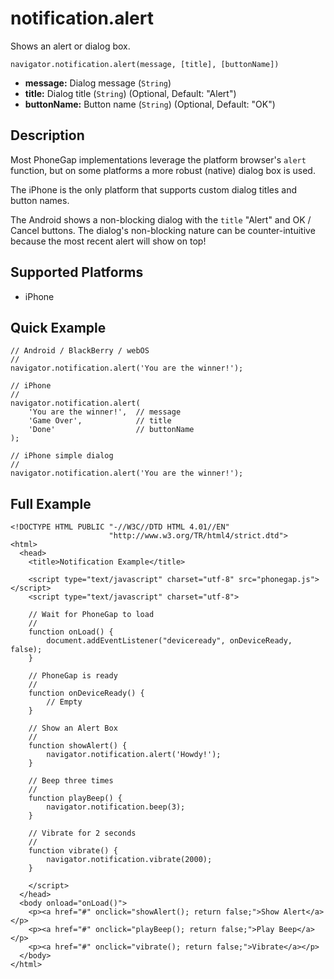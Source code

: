 notification.alert
==================

Shows an alert or dialog box.

    navigator.notification.alert(message, [title], [buttonName])

- __message:__ Dialog message (`String`)
- __title:__ Dialog title (`String`) (Optional, Default: "Alert")
- __buttonName:__ Button name (`String`) (Optional, Default: "OK")
    
Description
-----------

Most PhoneGap implementations leverage the platform browser's `alert` function, but on some platforms a more robust (native) dialog box is used.

The iPhone is the only platform that supports custom dialog titles and button names.

The Android shows a non-blocking dialog with the `title` "Alert" and OK / Cancel buttons. The dialog's non-blocking nature can be counter-intuitive because the most recent alert will show on top!

Supported Platforms
-------------------

- iPhone

Quick Example
-------------

    // Android / BlackBerry / webOS
    //
    navigator.notification.alert('You are the winner!');
    
    // iPhone
    //
    navigator.notification.alert(
        'You are the winner!',  // message
        'Game Over',            // title
        'Done'                  // buttonName
    );
    
    // iPhone simple dialog
    //
    navigator.notification.alert('You are the winner!');
    
Full Example
------------

    <!DOCTYPE HTML PUBLIC "-//W3C//DTD HTML 4.01//EN"
                          "http://www.w3.org/TR/html4/strict.dtd">
    <html>
      <head>
        <title>Notification Example</title>

        <script type="text/javascript" charset="utf-8" src="phonegap.js"></script>
        <script type="text/javascript" charset="utf-8">

        // Wait for PhoneGap to load
        //
        function onLoad() {
            document.addEventListener("deviceready", onDeviceReady, false);
        }

        // PhoneGap is ready
        //
        function onDeviceReady() {
            // Empty
        }
    
        // Show an Alert Box
        //
        function showAlert() {
            navigator.notification.alert('Howdy!');
        }
    
        // Beep three times
        //
        function playBeep() {
            navigator.notification.beep(3);
        }
    
        // Vibrate for 2 seconds
        //
        function vibrate() {
            navigator.notification.vibrate(2000);
        }

        </script>
      </head>
      <body onload="onLoad()">
        <p><a href="#" onclick="showAlert(); return false;">Show Alert</a></p>
        <p><a href="#" onclick="playBeep(); return false;">Play Beep</a></p>
        <p><a href="#" onclick="vibrate(); return false;">Vibrate</a></p>
      </body>
    </html>
